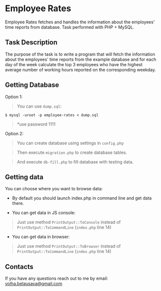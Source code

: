 # Employee Rates
Employee Rates fetches and handles the information about the employees' time reports from database. Task performed with PHP + MySQL.
## Task Description
The purpose of the task is to write a program that will fetch the information about the employees' time reports from the example   database and for each day of the week calculate the top 3 employees who have the highest average number of working hours reported on the corresponding weekday. 
## Getting Database
Option 1:
>You can use `dump.sql`:
```shell
$ mysql -uroot -p employee-rates < dump.sql
```
>*use password 1111

Option 2:
>You can create database using settings in `config.php`

>Then execute `migration.php` to create database tables.

>And execute `db-fill.php` to fill database with testing data.

## Getting data
You can choose where you want to browse data:

- By default you should launch index.php in command line and get data there.

- You can get data in JS console:
> Just use method `PrintOutput::ToConsole` instead of `PrintOutput::ToCommandLine` (`index.php` line 14)

- You can get data in browser:
> Just use method `PrintOutput::ToBrowser` instead of `PrintOutput::ToCommandLine` (`index.php` line 14)


## Contacts
If you have any questions reach out to me by email: <a href="mailto:volha.belausava@gmail.com" target="_blank">volha.belausava@gmail.com</a> 
